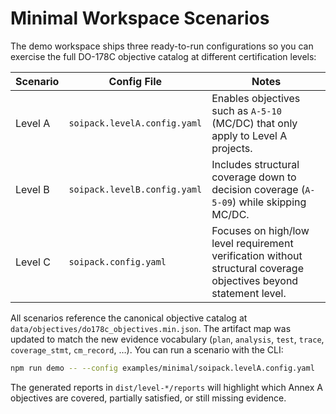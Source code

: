 # Minimal Workspace Scenarios

The demo workspace ships three ready-to-run configurations so you can exercise
the full DO-178C objective catalog at different certification levels:

| Scenario | Config File | Notes |
| --- | --- | --- |
| Level A | `soipack.levelA.config.yaml` | Enables objectives such as `A-5-10` (MC/DC) that only apply to Level A projects. |
| Level B | `soipack.levelB.config.yaml` | Includes structural coverage down to decision coverage (`A-5-09`) while skipping MC/DC. |
| Level C | `soipack.config.yaml` | Focuses on high/low level requirement verification without structural coverage objectives beyond statement level. |

All scenarios reference the canonical objective catalog at
`data/objectives/do178c_objectives.min.json`. The artifact map was updated to
match the new evidence vocabulary (`plan`, `analysis`, `test`, `trace`,
`coverage_stmt`, `cm_record`, …). You can run a scenario with the CLI:

```bash
npm run demo -- --config examples/minimal/soipack.levelA.config.yaml
```

The generated reports in `dist/level-*/reports` will highlight which Annex A
objectives are covered, partially satisfied, or still missing evidence.
